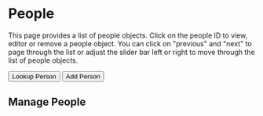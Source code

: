 
People
=======

This page provides a list of people objects. Click on the people ID to view, editor or remove a people object. You can click on "previous" and "next" to page through the list or adjust the slider bar left or right to move through the list of people objects.

<div><button id="lookup-people">Lookup Person</button> <button id="add-people">Add Person</button></div> <p>

Manage People
-------------

<div><people-pager id="people-pager" pos="0" step="75"></people-pager> <people-table id="people-table"></people-table></div>

<script type="module" src="/widgets/config.js"></script>

<script type="module" src="/widgets/people.js"></script>

<script type="module">
"use strict";
import { Cfg } from '/widgets/config.js';
let prefix_path = Cfg.prefix_path,
    people_table = document.getElementById('people-table'),
    add_people = document.getElementById('add-people'),
    lookup_people = document.getElementById('lookup-people'),
    people_pager = document.getElementById('people-pager'),
    keys = [];

function as_integer(val) {
    if (val === null) {
        return 0;
    }
    return parseInt(val, 10);
}

add_people.addEventListener('click', function () {
    window.location.href = 'person.html';
});

lookup_people.addEventListener('click', function () {
    window.location.href = 'lookup-people.html';
});

people_pager.addEventListener('change', function (evt) {
    let elem = evt.target,
        pos = as_integer(elem.getAttribute('pos')),
        step = as_integer(elem.getAttribute('step'));
    let start = pos,
        end = (pos + step);
    if (start >= keys.length) {
        start = keys.length - step;
    }
    people_table.reset_table();
    /** NOTE: I render the rows here because I've tied them to the set_position call of the pager */
    for (const key of keys.slice(start, end)) {
        updateRow(key);
    }
}, false);

function updateRow(key) {
    let oReq = new XMLHttpRequest(),
        api_path = `${prefix_path}/api/people/${key}`;
    oReq.addEventListener('load', function () {
        let src = this.responseText,
            obj = JSON.parse(src),
            cl_people_id = obj.cl_people_id;
        people_table.set_people(cl_people_id, obj);
        people_table.refresh_table();
    });
    oReq.open('GET', api_path);
    oReq.send();
}

function updatePeopleTable() {
    /* Iterate through the fetched data, generate a people-display element
       and link to form for editing people data */
    let src = this.responseText,
        pager = document.getElementById('people-pager'),
        params = (new URL(document.location)).searchParams,
        pos = new Number(params.get('pos')),
        step = new Number(params.get('step'));
    /* Update the list of keys from what we retrieved. */
    keys = JSON.parse(src);

    /* We need to know step first before we can set position */
    pager.setAttribute('total', keys.length);
    if (step > 0) {
        pager.setAttribute('step', step);
    } else {
        step = pager.get_step();
    }
    if (pos >= 0) {
        pager.set_position(pos, step);
    }
}

function refreshPeople() {
    let oReq = new XMLHttpRequest();
    oReq.addEventListener('load', updatePeopleTable);
    oReq.open('GET', `${prefix_path}/api/people`);
    oReq.send();
}

refreshPeople();
</script>
